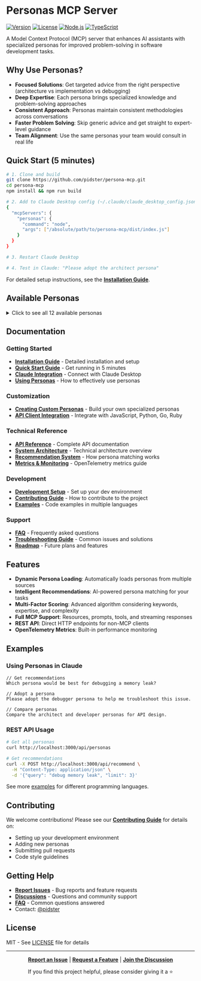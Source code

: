 # Personas MCP Server

[![Version](https://img.shields.io/badge/version-0.2.0--alpha-blue)](https://github.com/pidster/persona-mcp/releases)
[![License](https://img.shields.io/badge/license-MIT-green)](./LICENSE)
[![Node.js](https://img.shields.io/badge/node-%3E%3D18.0.0-brightgreen)](https://nodejs.org/)
[![TypeScript](https://img.shields.io/badge/TypeScript-5.x-blue)](https://www.typescriptlang.org/)

A Model Context Protocol (MCP) server that enhances AI assistants with specialized personas for improved problem-solving in software development tasks.

## Why Use Personas?

- **Focused Solutions**: Get targeted advice from the right perspective (architecture vs implementation vs debugging)
- **Deep Expertise**: Each persona brings specialized knowledge and problem-solving approaches
- **Consistent Approach**: Personas maintain consistent methodologies across conversations
- **Faster Problem Solving**: Skip generic advice and get straight to expert-level guidance
- **Team Alignment**: Use the same personas your team would consult in real life

## Quick Start (5 minutes)

```bash
# 1. Clone and build
git clone https://github.com/pidster/persona-mcp.git
cd persona-mcp
npm install && npm run build

# 2. Add to Claude Desktop config (~/.claude/claude_desktop_config.json)
{
  "mcpServers": {
    "personas": {
      "command": "node",
      "args": ["/absolute/path/to/persona-mcp/dist/index.js"]
    }
  }
}

# 3. Restart Claude Desktop

# 4. Test in Claude: "Please adopt the architect persona"
```

For detailed setup instructions, see the **[Installation Guide](./docs/guides/installation.md)**.

## Available Personas

<details>
<summary>Click to see all 12 available personas</summary>

- **Architect**: System design, high-level architecture, scalability patterns
- **Debugger**: Systematic debugging, root cause analysis, troubleshooting
- **Developer**: Clean code implementation, best practices, maintainability
- **Engineering Manager**: Team leadership, project management, technical strategy
- **Optimizer**: Performance tuning, resource optimization, efficiency
- **Performance Analyst**: Performance monitoring, bottleneck identification, optimization
- **Product Manager**: Requirements gathering, user stories, feature prioritization
- **Reviewer**: Code quality analysis, security reviews, performance optimization
- **Security Analyst**: Security assessment, threat modeling, vulnerability analysis
- **Technical Writer**: Documentation, API docs, technical communication
- **Tester**: Test strategy, quality assurance, test automation
- **UI Designer**: User interface design, user experience, accessibility

</details>

## Documentation

### Getting Started
- **[Installation Guide](./docs/guides/installation.md)** - Detailed installation and setup
- **[Quick Start Guide](./docs/quick-start.md)** - Get running in 5 minutes
- **[Claude Integration](./docs/guides/claude-integration.md)** - Connect with Claude Desktop
- **[Using Personas](./docs/guides/using-personas.md)** - How to effectively use personas

### Customization
- **[Creating Custom Personas](./docs/guides/creating-personas.md)** - Build your own specialized personas
- **[API Client Integration](./docs/guides/api-clients.md)** - Integrate with JavaScript, Python, Go, Ruby

### Technical Reference
- **[API Reference](./docs/engineering/api-reference.md)** - Complete API documentation
- **[System Architecture](./docs/architecture/system-overview.md)** - Technical architecture overview
- **[Recommendation System](./docs/designs/recommendation-system.md)** - How persona matching works
- **[Metrics & Monitoring](./docs/engineering/metrics-monitoring.md)** - OpenTelemetry metrics guide

### Development
- **[Development Setup](./docs/engineering/development-setup.md)** - Set up your dev environment
- **[Contributing Guide](./CONTRIBUTING.md)** - How to contribute to the project
- **[Examples](./examples/)** - Code examples in multiple languages

### Support
- **[FAQ](./docs/FAQ.md)** - Frequently asked questions
- **[Troubleshooting Guide](./docs/books/troubleshooting-runbook.md)** - Common issues and solutions
- **[Roadmap](./plans/roadmap.md)** - Future plans and features

## Features

- **Dynamic Persona Loading**: Automatically loads personas from multiple sources
- **Intelligent Recommendations**: AI-powered persona matching for your tasks
- **Multi-Factor Scoring**: Advanced algorithm considering keywords, expertise, and complexity
- **Full MCP Support**: Resources, prompts, tools, and streaming responses
- **REST API**: Direct HTTP endpoints for non-MCP clients
- **OpenTelemetry Metrics**: Built-in performance monitoring

## Examples

### Using Personas in Claude

```
// Get recommendations
Which persona would be best for debugging a memory leak?

// Adopt a persona
Please adopt the debugger persona to help me troubleshoot this issue.

// Compare personas
Compare the architect and developer personas for API design.
```

### REST API Usage

```bash
# Get all personas
curl http://localhost:3000/api/personas

# Get recommendations
curl -X POST http://localhost:3000/api/recommend \
  -H "Content-Type: application/json" \
  -d '{"query": "debug memory leak", "limit": 3}'
```

See more [examples](./examples/) for different programming languages.

## Contributing

We welcome contributions! Please see our **[Contributing Guide](./CONTRIBUTING.md)** for details on:
- Setting up your development environment
- Adding new personas
- Submitting pull requests
- Code style guidelines

## Getting Help

- **[Report Issues](https://github.com/pidster/persona-mcp/issues)** - Bug reports and feature requests
- **[Discussions](https://github.com/pidster/persona-mcp/discussions)** - Questions and community support
- **[FAQ](./docs/FAQ.md)** - Common questions answered
- Contact: [@pidster](https://github.com/pidster)

## License

MIT - See [LICENSE](./LICENSE) file for details

---

<div align="center">

**[Report an Issue](https://github.com/pidster/persona-mcp/issues)** | **[Request a Feature](https://github.com/pidster/persona-mcp/issues/new)** | **[Join the Discussion](https://github.com/pidster/persona-mcp/discussions)**

If you find this project helpful, please consider giving it a ⭐

</div>